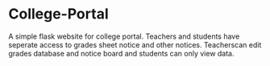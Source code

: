 # College-Portal
A simple flask website for college portal.
Teachers and students have seperate access to grades sheet notice and other notices.
Teacherscan edit grades database and notice board and students can only view data.
